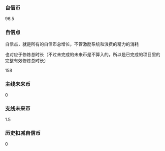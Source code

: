 ### 自信币
96.5

### 自信点
自信点，就是所有的自信币总增长，不管激励系统和浪费的精力的消耗

也对应于修炼总时长（不过未完成的未来币是不算入的，所以是已完成的项目里的完整有效修炼总时长）

158

### 主线未来币
0

### 支线未来币
1.5

### 历史扣减自信币
0
